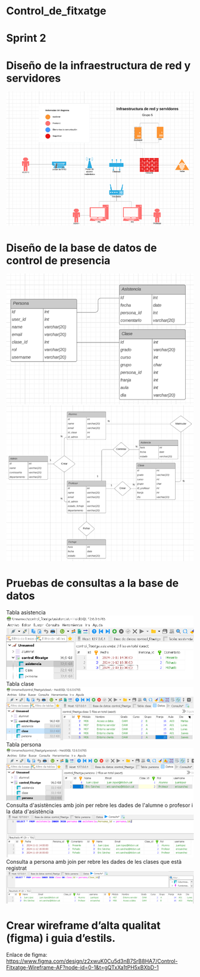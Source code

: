 # Control_de_fitxatge

# Sprint 2

# Diseño de la infraestructura de red y servidores

![alt text](image.png)

# Diseño de la base de datos de control de presencia

![alt text](image-1.png)
![atl text](captura.png)

# Pruebas de consultas a la base de datos

Tabla asistencia
![alt text](cap1.PNG)
Tabla clase
![alt text](cap2.PNG)
Tabla persona
![alt text](cap3.PNG)
Consulta d'asistències amb join per rebre les dades de l'alumne o profesor i la data d'asistència
![alt text](cap4.PNG)
Consulta a persona amb join per rebre les dades de les clases que està registrat
![alt text](cap5.PNG)

# Crear wireframe d’alta qualitat (figma) i guia d’estils.

Enlace de figma: https://www.figma.com/design/z2xwuK0Cu5d3nB7SrB8HA7/Control-Fitxatge-Wireframe-AF?node-id=0-1&t=gQTxXa1tPH5xBXbD-1
